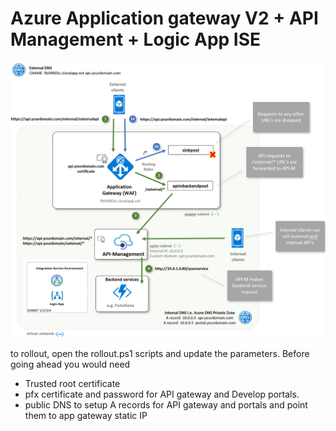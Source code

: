 # Azure Application gateway V2 + API Management + Logic App ISE
![Deployment](https://github.com/rajanbhayana/Appgwv2_apim_logicapp/blob/master/1_eRNwXNiFLHxafSRV2JBHVw.png)

to rollout, open the rollout.ps1 scripts and update the parameters. Before going ahead you would need
- Trusted root certificate
- pfx certificate and password for API gateway and Develop portals.
- public DNS to setup A records for API gateway and portals and point them to app gateway static IP
